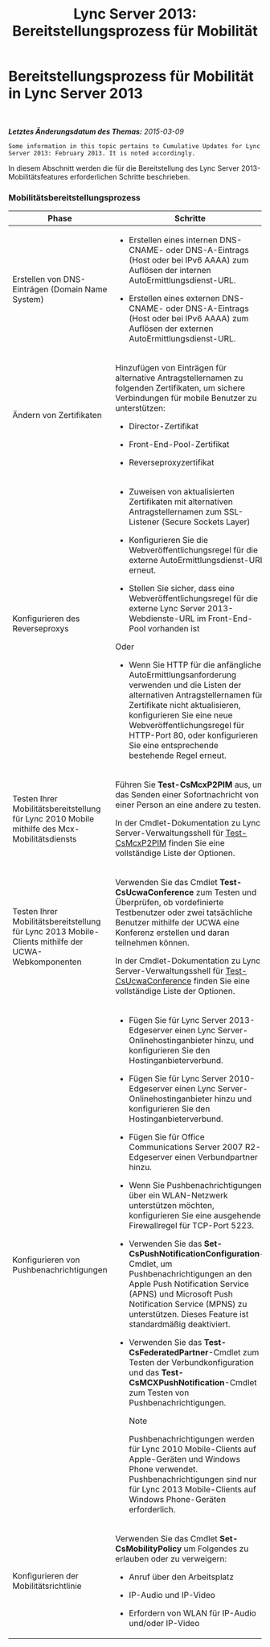 ﻿---
title: 'Lync Server 2013: Bereitstellungsprozess für Mobilität'
TOCTitle: Bereitstellungsprozess für Mobilität
ms:assetid: 5a1cebda-c14b-4ff4-9c36-f7caa868160f
ms:mtpsurl: https://technet.microsoft.com/de-de/library/Hh690023(v=OCS.15)
ms:contentKeyID: 49294102
ms.date: 05/19/2016
mtps_version: v=OCS.15
ms.translationtype: HT
---

# Bereitstellungsprozess für Mobilität in Lync Server 2013

 

_**Letztes Änderungsdatum des Themas:** 2015-03-09_

    Some information in this topic pertains to Cumulative Updates for Lync Server 2013: February 2013. It is noted accordingly.

In diesem Abschnitt werden die für die Bereitstellung des Lync Server 2013-Mobilitätsfeatures erforderlichen Schritte beschrieben.

### Mobilitätsbereitstellungsprozess

<table>
<colgroup>
<col style="width: 25%" />
<col style="width: 25%" />
<col style="width: 25%" />
<col style="width: 25%" />
</colgroup>
<thead>
<tr class="header">
<th>Phase</th>
<th>Schritte</th>
<th>Berechtigungen</th>
<th>Bereitstellungsdokumentation</th>
</tr>
</thead>
<tbody>
<tr class="odd">
<td><p>Erstellen von DNS-Einträgen (Domain Name System)</p></td>
<td><ul>
<li><p>Erstellen eines internen DNS-CNAME- oder DNS-A-Eintrags (Host oder bei IPv6 AAAA) zum Auflösen der internen AutoErmittlungsdienst-URL.</p></li>
<li><p>Erstellen eines externen DNS-CNAME- oder DNS-A-Eintrags (Host oder bei IPv6 AAAA) zum Auflösen der externen AutoErmittlungsdienst-URL.</p></li>
</ul></td>
<td><p>Domänen-Admins</p>
<p>DnsAdmins</p></td>
<td><p><a href="lync-server-2013-creating-dns-records-for-the-autodiscover-service.md">Erstellen von DNS-Einträgen für den AutoErmittlungsdienst in Lync Server 2013</a></p></td>
</tr>
<tr class="even">
<td><p>Ändern von Zertifikaten</p></td>
<td><p>Hinzufügen von Einträgen für alternative Antragstellernamen zu folgenden Zertifikaten, um sichere Verbindungen für mobile Benutzer zu unterstützen:</p>
<ul>
<li><p>Director-Zertifikat</p></li>
<li><p>Front-End-Pool-Zertifikat</p></li>
<li><p>Reverseproxyzertifikat</p></li>
</ul></td>
<td><p>Lokaler Administrator</p></td>
<td><p><a href="lync-server-2013-modifying-certificates-for-mobility.md">Ändern der Zertifikate für Mobilität in Lync Server 2013</a></p></td>
</tr>
<tr class="odd">
<td><p>Konfigurieren des Reverseproxys</p></td>
<td><ul>
<li><p>Zuweisen von aktualisierten Zertifikaten mit alternativen Antragstellernamen zum SSL-Listener (Secure Sockets Layer)</p></li>
<li><p>Konfigurieren Sie die Webveröffentlichungsregel für die externe AutoErmittlungsdienst-URL erneut.</p></li>
<li><p>Stellen Sie sicher, dass eine Webveröffentlichungsregel für die externe Lync Server 2013-Webdienste-URL im Front-End-Pool vorhanden ist</p></li>
</ul>
<p>Oder</p>
<ul>
<li><p>Wenn Sie HTTP für die anfängliche AutoErmittlungsanforderung verwenden und die Listen der alternativen Antragstellernamen für Zertifikate nicht aktualisieren, konfigurieren Sie eine neue Webveröffentlichungsregel für HTTP-Port 80, oder konfigurieren Sie eine entsprechende bestehende Regel erneut.</p></li>
</ul></td>
<td><p>Lokaler Administrator</p></td>
<td><p><a href="lync-server-2013-configuring-the-reverse-proxy-for-mobility.md">Konfigurieren des Reverseproxys für Mobilität in Lync Server 2013</a></p></td>
</tr>
<tr class="even">
<td><p>Testen Ihrer Mobilitätsbereitstellung für Lync 2010 Mobile mithilfe des Mcx-Mobilitätsdiensts</p></td>
<td><p>Führen Sie <strong>Test-CsMcxP2PIM</strong> aus, um das Senden einer Sofortnachricht von einer Person an eine andere zu testen.</p>
<p>In der Cmdlet-Dokumentation zu Lync Server-Verwaltungsshell für <a href="https://docs.microsoft.com/en-us/powershell/module/skype/Test-CsMcxP2PIM">Test-CsMcxP2PIM</a> finden Sie eine vollständige Liste der Optionen.</p></td>
<td><p>CsAdministrator</p></td>
<td><p><a href="lync-server-2013-verifying-your-mobility-deployment.md">Überprüfen der Mobilitätsbereitstellung in Lync Server 2013</a></p></td>
</tr>
<tr class="odd">
<td><p>Testen Ihrer Mobilitätsbereitstellung für Lync 2013 Mobile-Clients mithilfe der UCWA-Webkomponenten</p></td>
<td><p>Verwenden Sie das Cmdlet <strong>Test-CsUcwaConference</strong> zum Testen und Überprüfen, ob vordefinierte Testbenutzer oder zwei tatsächliche Benutzer mithilfe der UCWA eine Konferenz erstellen und daran teilnehmen können.</p>
<p>In der Cmdlet-Dokumentation zu Lync Server-Verwaltungsshell für <a href="https://docs.microsoft.com/en-us/powershell/module/skype/Test-CsUcwaConference">Test-CsUcwaConference</a> finden Sie eine vollständige Liste der Optionen.</p></td>
<td><p>CsAdministrator</p></td>
<td><p><a href="lync-server-2013-verifying-your-mobility-deployment.md">Überprüfen der Mobilitätsbereitstellung in Lync Server 2013</a></p></td>
</tr>
<tr class="even">
<td><p>Konfigurieren von Pushbenachrichtigungen</p></td>
<td><ul>
<li><p>Fügen Sie für Lync Server 2013- Edgeserver einen Lync Server-Onlinehostinganbieter hinzu, und konfigurieren Sie den Hostinganbieterverbund.</p></li>
<li><p>Fügen Sie für Lync Server 2010- Edgeserver einen Lync Server-Onlinehostinganbieter hinzu und konfigurieren Sie den Hostinganbieterverbund.</p></li>
<li><p>Fügen Sie für Office Communications Server 2007 R2- Edgeserver einen Verbundpartner hinzu.</p></li>
<li><p>Wenn Sie Pushbenachrichtigungen über ein WLAN-Netzwerk unterstützen möchten, konfigurieren Sie eine ausgehende Firewallregel für TCP-Port 5223.</p></li>
<li><p>Verwenden Sie das <strong>Set-CsPushNotificationConfiguration</strong>-Cmdlet, um Pushbenachrichtigungen an den Apple Push Notification Service (APNS) und Microsoft Push Notification Service (MPNS) zu unterstützen. Dieses Feature ist standardmäßig deaktiviert.</p></li>
<li><p>Verwenden Sie das <strong>Test-CsFederatedPartner</strong>-Cmdlet zum Testen der Verbundkonfiguration und das <strong>Test-CsMCXPushNotification</strong>-Cmdlet zum Testen von Pushbenachrichtigungen.</p>
<div class="alert">

> [!NOTE]
> Pushbenachrichtigungen werden für Lync 2010 Mobile-Clients auf Apple-Geräten und Windows Phone verwendet.<BR>Pushbenachrichtigungen sind nur für Lync 2013&nbsp;Mobile-Clients auf Windows Phone-Geräten erforderlich.


</div></li>
</ul></td>
<td><p>RtcUniversalServerAdmins</p></td>
<td><p><a href="lync-server-2013-configuring-for-push-notifications.md">Konfigurieren von Pushbenachrichtigungen in Lync Server 2013</a></p></td>
</tr>
<tr class="odd">
<td><p>Konfigurieren der Mobilitätsrichtlinie</p></td>
<td><p>Verwenden Sie das Cmdlet <strong>Set-CsMobilityPolicy</strong> um Folgendes zu erlauben oder zu verweigern:</p>
<ul>
<li><p>Anruf über den Arbeitsplatz</p></li>
<li><p>IP-Audio und IP-Video</p></li>
<li><p>Erfordern von WLAN für IP-Audio und/oder IP-Video</p></li>
</ul></td>
<td><p>CsAdministrator</p></td>
<td><p><a href="lync-server-2013-configuring-mobility-policy.md">Konfigurieren der Mobilitätsrichtlinie in Lync Server 2013</a></p></td>
</tr>
</tbody>
</table>

